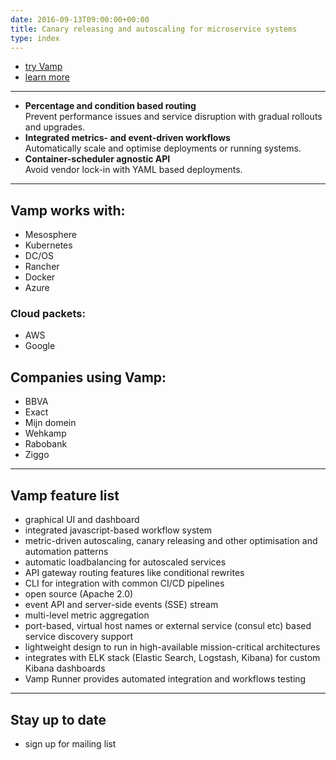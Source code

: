 ```yaml
---
date: 2016-09-13T09:00:00+00:00
title: Canary releasing and autoscaling for microservice systems
type: index
---
```

* [try Vamp](/tryvamp/)
* [learn more](whatisvamp/)

-----------

* __Percentage and condition based routing__   
Prevent performance issues and service disruption with gradual rollouts and upgrades.
* __Integrated metrics- and event-driven workflows__   
Automatically scale and optimise deployments or running systems.
* __Container-scheduler agnostic API__   
Avoid vendor lock-in with YAML based deployments.

----------
  
## Vamp works with:  

* Mesosphere  
* Kubernetes  
* DC/OS  
* Rancher  
* Docker
* Azure

### Cloud packets:  

* AWS
* Google

## Companies using Vamp:  

* BBVA  
* Exact  
* Mijn domein  
* Wehkamp  
* Rabobank  
* Ziggo

-------------

## Vamp feature list

* graphical UI and dashboard
* integrated javascript-based workflow system 
* metric-driven autoscaling, canary releasing and other optimisation and automation patterns
* automatic loadbalancing for autoscaled services
* API gateway routing features like conditional rewrites
* CLI for integration with common CI/CD pipelines
* open source (Apache 2.0)
* event API and server-side events (SSE) stream
* multi-level metric aggregation
* port-based, virtual host names or external service (consul etc) based service discovery support
* lightweight design to run in high-available mission-critical architectures
* integrates with ELK stack (Elastic Search, Logstash, Kibana) for custom Kibana dashboards
* Vamp Runner provides automated integration and workflows testing  

-------------

## Stay up to date
* sign up for mailing list